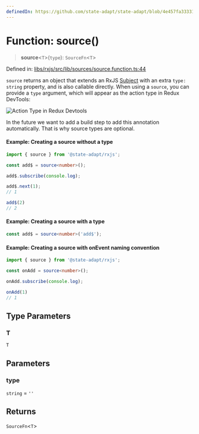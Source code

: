 ```yaml
---
definedIn: https://github.com/state-adapt/state-adapt/blob/4e457fa33331f265d75eaddb646761782498dd8e/libs/rxjs/src/lib/sources/source.function.ts#L44
---
```


# Function: source()

> **source**\<`T`\>(`type`): `SourceFn`\<`T`\>

Defined in: [libs/rxjs/src/lib/sources/source.function.ts:44](https://github.com/state-adapt/state-adapt/blob/4e457fa33331f265d75eaddb646761782498dd8e/libs/rxjs/src/lib/sources/source.function.ts#L44)

`source` returns an object that extends an RxJS [Subject](https://rxjs.dev/guide/subject) with an extra `type: string` property, and is also callable directly.
 When using a `source`, you can provide a `type` argument, which will appear as the action type in Redux DevTools:

 ![Action Type in Redux Devtools](https://state-adapt.github.io/assets/devtools-add$.png)

 In the future we want to add a build step to add this annotation automatically. That is why source types are optional.

 #### Example: Creating a source without a type

 ```typescript
 import { source } from '@state-adapt/rxjs';

 const add$ = source<number>();

 add$.subscribe(console.log);

 add$.next(1);
 // 1

 add$(2)
 // 2
 ```

 #### Example: Creating a source with a type
 ```typescript
 const add$ = source<number>('add$');
 ```

 #### Example: Creating a source with onEvent naming convention
 ```typescript
 import { source } from '@state-adapt/rxjs';

 const onAdd = source<number>();

 onAdd.subscribe(console.log);

 onAdd(1)
 // 1
 ```

## Type Parameters

### T

`T`

## Parameters

### type

`string` = `''`

## Returns

`SourceFn`\<`T`\>
